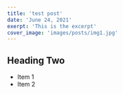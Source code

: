 ```yaml
---
title: 'test post'
date: 'June 24, 2021'
exerpt: 'This is the excerpt'
cover_image: 'images/posts/img1.jpg'
---
```


## Heading Two

* Item 1
* Item 2

